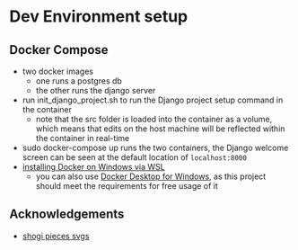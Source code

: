 # Dev Environment setup
## Docker Compose
- two docker images
    - one runs a postgres db
    - the other runs the django server
- run init_django_project.sh to run the Django project setup command in the container
    - note that the src folder is loaded into the container as a volume, which means that edits on the host machine will be reflected within the container in real-time
- sudo docker-compose up runs the two containers, the Django welcome screen can be seen at the default location of `localhost:8000`
- [installing Docker on Windows via WSL](https://docs.microsoft.com/en-us/windows/wsl/install)
    - you can also use [Docker Desktop for Windows](https://docs.docker.com/desktop/install/windows-install/), as this project should meet the requirements for free usage of it


## Acknowledgements
- [shogi pieces svgs](https://github.com/Ka-hu/shogi-pieces)

